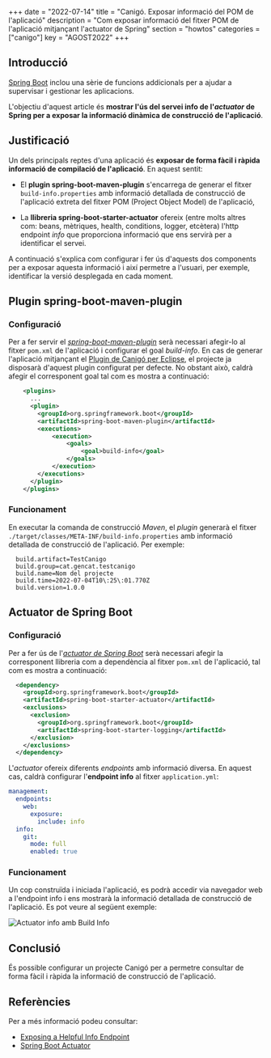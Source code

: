 +++
date        = "2022-07-14"
title       = "Canigó. Exposar informació del POM de l'aplicació"
description = "Com exposar informació del fitxer POM de l'aplicació mitjançant l'actuator de Spring"
section     = "howtos"
categories  = ["canigo"]
key         = "AGOST2022"
+++


## Introducció

[Spring Boot](https://spring.io/projects/spring-boot) inclou una sèrie de funcions addicionals per a ajudar a supervisar i
gestionar les aplicacions.

L'objectiu d'aquest article és **mostrar l'ús del servei info de l'*actuator* de Spring per a exposar
la informació dinàmica de construcció de l'aplicació**.

## Justificació

Un dels principals reptes d'una aplicació és **exposar de forma fàcil i ràpida informació de compilació de l'aplicació**.
En aquest sentit:

- El **plugin spring-boot-maven-plugin** s'encarrega de generar el fitxer `build-info.properties` amb informació
detallada de construcció de l'aplicació extreta del fitxer POM (Project Object Model) de l'aplicació,

- La **llibreria spring-boot-starter-actuator** ofereix (entre molts altres com: beans, mètriques, health, conditions, logger, etcètera)
l'http endpoint *info* que proporciona informació que ens servirà per a identificar el servei.

A continuació s'explica com configurar i fer ús d'aquests dos components per a exposar aquesta informació i així permetre
a l'usuari, per exemple, identificar la versió desplegada en cada moment.

## Plugin spring-boot-maven-plugin

### Configuració

Per a fer servir el [_spring-boot-maven-plugin_](https://docs.spring.io/spring-boot/docs/current/maven-plugin/reference/htmlsingle/#?.?)
serà necessari afegir-lo al fitxer `pom.xml` de l'aplicació i configurar el goal _build-info_.
En cas de generar l'aplicació mitjançant el [Plugin de Canigó per Eclipse](/canigo-fwk-docs/entorn-de-desenvolupament/plugin-eclipse/),
el projecte ja disposarà d'aquest plugin configurat per defecte. No obstant això, caldrà afegir el corresponent goal
tal com es mostra a continuació:

```xml
    <plugins>
      ...
      <plugin>
        <groupId>org.springframework.boot</groupId>
        <artifactId>spring-boot-maven-plugin</artifactId>
        <executions>
            <execution>
                <goals>
                    <goal>build-info</goal>
                </goals>
            </execution>
        </executions>
      </plugin>
    </plugins>
```

### Funcionament

En executar la comanda de construcció _Maven_, el _plugin_ generarà el fitxer `./target/classes/META-INF/build-info.properties`
amb informació detallada de construcció de l'aplicació. Per exemple:

```properties
  build.artifact=TestCanigo
  build.group=cat.gencat.testcanigo
  build.name=Nom del projecte
  build.time=2022-07-04T10\:25\:01.770Z
  build.version=1.0.0
```

## Actuator de Spring Boot

### Configuració

Per a fer ús de l'[_actuator de Spring Boot_](https://docs.spring.io/spring-boot/docs/current/reference/html/actuator.html#actuator.endpoints)
serà necessari afegir la corresponent llibreria com a dependència al fitxer `pom.xml` de l'aplicació, tal com es mostra a continuació:

```xml
  <dependency>
    <groupId>org.springframework.boot</groupId>
    <artifactId>spring-boot-starter-actuator</artifactId>
    <exclusions>
      <exclusion>
        <groupId>org.springframework.boot</groupId>
        <artifactId>spring-boot-starter-logging</artifactId>
      </exclusion>
    </exclusions>
  </dependency>
```

L'_actuator_ ofereix diferents _endpoints_ amb informació diversa. En aquest cas, caldrà configurar l'**endpoint info**
al fitxer `application.yml`:

```yml
management:
  endpoints:
    web:
      exposure:
        include: info
  info:
    git:
      mode: full
      enabled: true
```

### Funcionament

Un cop construïda i iniciada l'aplicació, es podrà accedir via navegador web a l'endpoint info i ens mostrarà
la informació detallada de construcció de l'aplicació. Es pot veure al següent exemple:

![Actuator info amb Build Info](/images/howtos/2021-07-04-Howto-actuator-info-pom-versio.jpg)

## Conclusió

És possible configurar un projecte Canigó per a permetre consultar de forma fàcil i ràpida la informació de
construcció de l'aplicació.

## Referències

Per a més informació podeu consultar:

 * [Exposing a Helpful Info Endpoint](https://reflectoring.io/spring-boot-info-endpoint/)
 * [Spring Boot Actuator](https://docs.spring.io/spring-boot/docs/current/reference/html/actuator.html#actuator.endpoints)